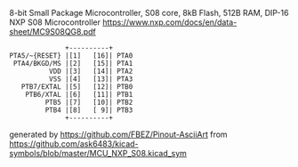8-bit Small Package Microcontroller, S08 core, 8kB Flash, 512B RAM, DIP-16
NXP S08 Microcontroller
https://www.nxp.com/docs/en/data-sheet/MC9S08QG8.pdf


	              +----------+
	PTA5/~{RESET} |[1]   [16]| PTA0
	 PTA4/BKGD/MS |[2]   [15]| PTA1
	          VDD |[3]   [14]| PTA2
	          VSS |[4]   [13]| PTA3
	   PTB7/EXTAL |[5]   [12]| PTB0
	    PTB6/XTAL |[6]   [11]| PTB1
	         PTB5 |[7]   [10]| PTB2
	         PTB4 |[8]   [ 9]| PTB3
	              +----------+


generated by https://github.com/FBEZ/Pinout-AsciiArt from https://github.com/ask6483/kicad-symbols/blob/master/MCU_NXP_S08.kicad_sym